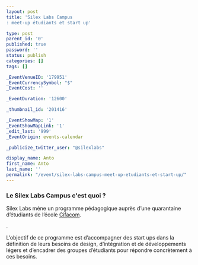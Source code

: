 ```yaml
---
layout: post
title: 'Silex Labs Campus
: meet-up étudiants et start up'

type: post
parent_id: '0'
published: true
password: ''
status: publish
categories: []
tags: []

_EventVenueID: '179951'
_EventCurrencySymbol: "$"
_EventCost: ''

_EventDuration: '12600'

_thumbnail_id: '201416'

_EventShowMap: '1'
_EventShowMapLink: '1'
_edit_last: '999'
_EventOrigin: events-calendar

_publicize_twitter_user: "@silexlabs"

display_name: Anto
first_name: Anto
last_name: ''
permalink: "/event/silex-labs-campus-meet-up-etudiants-et-start-up/"
---
```


### Le Silex Labs Campus c'est quoi ?

Silex Labs mène un programme pédagogique auprès d’une quarantaine d’étudiants de l’école [Cifacom](http://www.cifacom.com/ "Cifacom").

.

L’objectif de ce programme est d’accompagner des start ups dans la définition de leurs besoins de design, d’intégration et de développements légers et d’encadrer des groupes d’étudiants pour répondre concrètement à ces besoins.